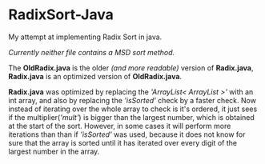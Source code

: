 # RadixSort-Java
My attempt at implementing Radix Sort in java.

*Currently neither file contains a MSD sort method.*

The **OldRadix.java** is the older *(and more readable)* version of **Radix.java**, **Radix.java** is an optimized version of **OldRadix.java**.

**Radix.java** was optimized by replacing the *'ArrayList< ArrayList<Integer> >'* with an int array, and also by replacing the *'isSorted'* check by a faster check. Now instead of iterating over the whole array to check is it's ordered, it just sees if the multiplier(*'mult'*) is bigger than the largest number, which is obtained at the start of the sort. However, in some cases it will perform more iterations than than if *'isSorted'* was used, because it does not know for sure that the array is sorted until it has iterated over every digit of the largest number in the array.
